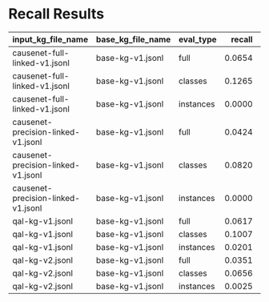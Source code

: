 # Recall Results
|        input_kg_file_name        |base_kg_file_name|eval_type|recall|hit_count|rel_count|base_kg_size|base_count|base_coverage|
|----------------------------------|-----------------|---------|-----:|--------:|--------:|-----------:|---------:|------------:|
|causenet-full-linked-v1.jsonl     |base-kg-v1.jsonl |full     |0.0654|       54|      560|         826|        29|       0.0990|
|causenet-full-linked-v1.jsonl     |base-kg-v1.jsonl |classes  |0.1265|       54|      560|         427|        29|       0.5800|
|causenet-full-linked-v1.jsonl     |base-kg-v1.jsonl |instances|0.0000|        0|        0|         399|         0|       0.0000|
|causenet-precision-linked-v1.jsonl|base-kg-v1.jsonl |full     |0.0424|       35|      250|         826|        28|       0.0956|
|causenet-precision-linked-v1.jsonl|base-kg-v1.jsonl |classes  |0.0820|       35|      250|         427|        28|       0.5600|
|causenet-precision-linked-v1.jsonl|base-kg-v1.jsonl |instances|0.0000|        0|        0|         399|         0|       0.0000|
|qal-kg-v1.jsonl                   |base-kg-v1.jsonl |full     |0.0617|       51|     3506|         826|       118|       0.4027|
|qal-kg-v1.jsonl                   |base-kg-v1.jsonl |classes  |0.1007|       43|      313|         427|        44|       0.8800|
|qal-kg-v1.jsonl                   |base-kg-v1.jsonl |instances|0.0201|        8|     3195|         399|        74|       0.3045|
|qal-kg-v2.jsonl                   |base-kg-v1.jsonl |full     |0.0351|       29|     1033|         826|        62|       0.2116|
|qal-kg-v2.jsonl                   |base-kg-v1.jsonl |classes  |0.0656|       28|      200|         427|        40|       0.8000|
|qal-kg-v2.jsonl                   |base-kg-v1.jsonl |instances|0.0025|        1|      940|         399|        22|       0.0905|
